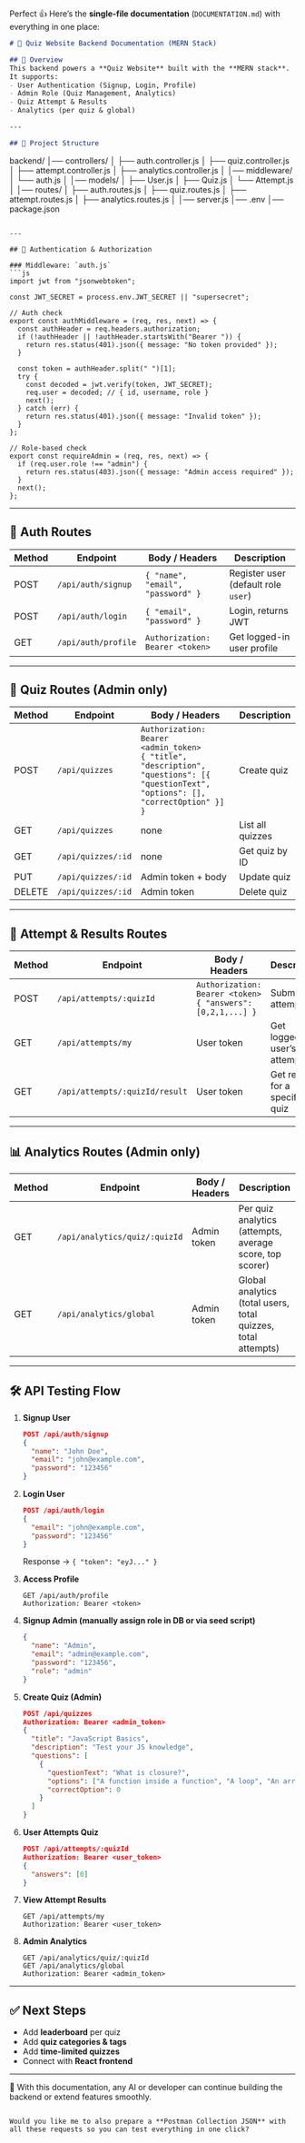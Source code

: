 Perfect 👍 Here’s the **single-file documentation** (`DOCUMENTATION.md`) with everything in one place:

```markdown
# 📘 Quiz Website Backend Documentation (MERN Stack)

## 🔹 Overview
This backend powers a **Quiz Website** built with the **MERN stack**.  
It supports:
- User Authentication (Signup, Login, Profile)
- Admin Role (Quiz Management, Analytics)
- Quiz Attempt & Results
- Analytics (per quiz & global)

---

## 📂 Project Structure
```

backend/
│── controllers/
│   ├── auth.controller.js
│   ├── quiz.controller.js
│   ├── attempt.controller.js
│   ├── analytics.controller.js
│
│── middleware/
│   └── auth.js
│
│── models/
│   ├── User.js
│   ├── Quiz.js
│   └── Attempt.js
│
│── routes/
│   ├── auth.routes.js
│   ├── quiz.routes.js
│   ├── attempt.routes.js
│   ├── analytics.routes.js
│
│── server.js
│── .env
│── package.json

````

---

## 🔐 Authentication & Authorization

### Middleware: `auth.js`
```js
import jwt from "jsonwebtoken";

const JWT_SECRET = process.env.JWT_SECRET || "supersecret";

// Auth check
export const authMiddleware = (req, res, next) => {
  const authHeader = req.headers.authorization;
  if (!authHeader || !authHeader.startsWith("Bearer ")) {
    return res.status(401).json({ message: "No token provided" });
  }

  const token = authHeader.split(" ")[1];
  try {
    const decoded = jwt.verify(token, JWT_SECRET);
    req.user = decoded; // { id, username, role }
    next();
  } catch (err) {
    return res.status(401).json({ message: "Invalid token" });
  }
};

// Role-based check
export const requireAdmin = (req, res, next) => {
  if (req.user.role !== "admin") {
    return res.status(403).json({ message: "Admin access required" });
  }
  next();
};
````

---

## 👤 Auth Routes

| Method | Endpoint            | Body / Headers                    | Description                         |
| ------ | ------------------- | --------------------------------- | ----------------------------------- |
| POST   | `/api/auth/signup`  | `{ "name", "email", "password" }` | Register user (default role `user`) |
| POST   | `/api/auth/login`   | `{ "email", "password" }`         | Login, returns JWT                  |
| GET    | `/api/auth/profile` | `Authorization: Bearer <token>`   | Get logged-in user profile          |

---

## 📝 Quiz Routes (Admin only)

| Method | Endpoint           | Body / Headers                                                                                                                           | Description      |
| ------ | ------------------ | ---------------------------------------------------------------------------------------------------------------------------------------- | ---------------- |
| POST   | `/api/quizzes`     | `Authorization: Bearer <admin_token>`<br>`{ "title", "description", "questions": [{ "questionText", "options": [], "correctOption" }] }` | Create quiz      |
| GET    | `/api/quizzes`     | none                                                                                                                                     | List all quizzes |
| GET    | `/api/quizzes/:id` | none                                                                                                                                     | Get quiz by ID   |
| PUT    | `/api/quizzes/:id` | Admin token + body                                                                                                                       | Update quiz      |
| DELETE | `/api/quizzes/:id` | Admin token                                                                                                                              | Delete quiz      |

---

## 🎯 Attempt & Results Routes

| Method | Endpoint                       | Body / Headers                                                  | Description                        |
| ------ | ------------------------------ | --------------------------------------------------------------- | ---------------------------------- |
| POST   | `/api/attempts/:quizId`        | `Authorization: Bearer <token>`<br>`{ "answers": [0,2,1,...] }` | Submit attempt                     |
| GET    | `/api/attempts/my`             | User token                                                      | Get logged-in user’s past attempts |
| GET    | `/api/attempts/:quizId/result` | User token                                                      | Get result for a specific quiz     |

---

## 📊 Analytics Routes (Admin only)

| Method | Endpoint                      | Body / Headers | Description                                                   |
| ------ | ----------------------------- | -------------- | ------------------------------------------------------------- |
| GET    | `/api/analytics/quiz/:quizId` | Admin token    | Per quiz analytics (attempts, average score, top scorer)      |
| GET    | `/api/analytics/global`       | Admin token    | Global analytics (total users, total quizzes, total attempts) |

---

## 🛠 API Testing Flow

1. **Signup User**

   ```json
   POST /api/auth/signup
   {
     "name": "John Doe",
     "email": "john@example.com",
     "password": "123456"
   }
   ```

2. **Login User**

   ```json
   POST /api/auth/login
   {
     "email": "john@example.com",
     "password": "123456"
   }
   ```

   Response → `{ "token": "eyJ..." }`

3. **Access Profile**

   ```
   GET /api/auth/profile
   Authorization: Bearer <token>
   ```

4. **Signup Admin (manually assign role in DB or via seed script)**

   ```json
   {
     "name": "Admin",
     "email": "admin@example.com",
     "password": "123456",
     "role": "admin"
   }
   ```

5. **Create Quiz (Admin)**

   ```json
   POST /api/quizzes
   Authorization: Bearer <admin_token>
   {
     "title": "JavaScript Basics",
     "description": "Test your JS knowledge",
     "questions": [
       {
         "questionText": "What is closure?",
         "options": ["A function inside a function", "A loop", "An array method", "A variable"],
         "correctOption": 0
       }
     ]
   }
   ```

6. **User Attempts Quiz**

   ```json
   POST /api/attempts/:quizId
   Authorization: Bearer <user_token>
   {
     "answers": [0]
   }
   ```

7. **View Attempt Results**

   ```
   GET /api/attempts/my
   Authorization: Bearer <user_token>
   ```

8. **Admin Analytics**

   ```
   GET /api/analytics/quiz/:quizId
   GET /api/analytics/global
   Authorization: Bearer <admin_token>
   ```

---

## ✅ Next Steps

* Add **leaderboard** per quiz
* Add **quiz categories & tags**
* Add **time-limited quizzes**
* Connect with **React frontend**

---

📌 With this documentation, any AI or developer can continue building the backend or extend features smoothly.

```

Would you like me to also prepare a **Postman Collection JSON** with all these requests so you can test everything in one click?
```
